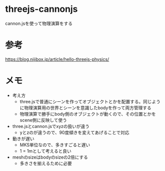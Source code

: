 # threejs-cannonjs
cannon.jsを使って物理演算をする

# 参考
https://blog.nijibox.jp/article/hello-threejs-physics/

# メモ
- 考え方
  - three.jsで普通にシーンを作ってオブジェクトとかを配置する。同じように物理演算用の世界とシーンを意識したbodyを作って両方管理する
  - 物理演算で勝手にbody側のオブジェクトが動くので、その位置とかをscene側に反映して使う
- three.jsとcannon.jsでxyzの扱いが違う
  - yとzのが違うので、90度傾きを変えてあげることで対応
- 動きが遅い
  - MKS単位なので、多きすごると遅い
  - 1 = 1mとして考えると良い
- meshのsizeはbodyのsizeの2倍にする
  - 多きさを揃えるために必要
